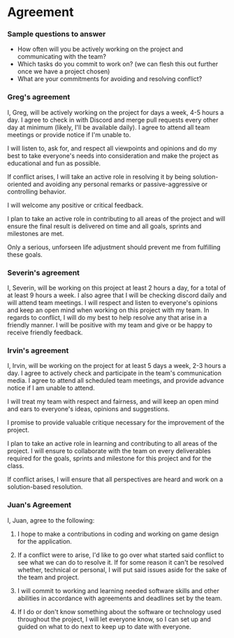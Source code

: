 # Agreement

### Sample questions to answer

- How often will you be actively working on the project and communicating with the team?
- Which tasks do you commit to work on? (we can flesh this out further once we have a project chosen)
- What are your commitments for avoiding and resolving conflict?

### Greg's agreement

I, Greg, will be actively working on the project for days a week, 4-5 hours a day. I agree to check in with Discord and merge pull requests every other day at minimum (likely, I'll be available daily). I agree to attend all team meetings or provide notice if I'm unable to.

I will listen to, ask for, and respect all viewpoints and opinions and do my best to take everyone's needs into consideration and make the project as educational and fun as possible.

If conflict arises, I will take an active role in resolving it by being solution-oriented and avoiding any personal remarks or passive-aggressive or controlling behavior.

I will welcome any positive or critical feedback.

I plan to take an active role in contributing to all areas of the project and will ensure the final result is delivered on time and all goals, sprints and milestones are met.

Only a serious, unforseen life adjustment should prevent me from fulfilling these goals.


### Severin's agreement

I, Severin, will be working on this project at least 2 hours a day, for a total of at least 9 hours a week. I also agree that I will be checking discord daily and will attend team meetings.
I will respect and listen to everyone's opinions and keep an open mind when working on this project with my team.
In regards to conflict, I will do my best to help resolve any that arise in a friendly manner. I will be positive with my team and give or be happy to receive friendly feedback. 


### Irvin's agreement

I, Irvin, will be working on the project for at least 5 days a week, 2-3 hours a day. I agree to actively check and participate in the team's communication media. I agree to attend all scheduled team meetings, and provide advance notice if I am unable to attend.

I will treat my team with respect and fairness, and will keep an open mind and ears to everyone's ideas, opinions and suggestions.

I promise to provide valuable critique necessary for the improvement of the project.

I plan to take an active role in learning and contributing to all areas of the project. I will ensure to collaborate with the team on every deliverables required for the goals, sprints and milestone for this project and for the class.

If conflict arises, I will ensure that all perspectives are heard and work on a solution-based resolution.


### Juan's Agreement
I, Juan, agree to the following:

1. I hope to make a contributions in coding and working on game design for the application.

2. If a conflict were to arise, I'd like to go over what started said conflict to see what we can do to resolve it. If for some reason it can't be resolved whether, technical or personal,
   I will put said issues aside for the sake of the team and project.

3) I will commit to working and learning needed software skills and other abilities in accordance with agreements and deadlines set by the team. 

4. If I do or don't know something about the software or technology used throughout the project, I will let everyone know, so I can set up and guided on what to do next to keep up to date 
   with everyone.
